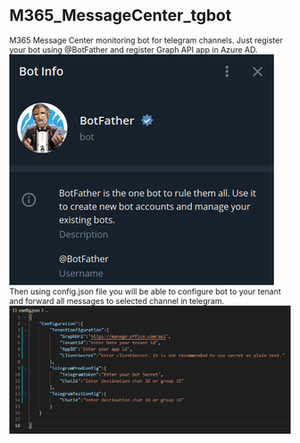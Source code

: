 # M365_MessageCenter_tgbot
M365 Message Center monitoring bot for telegram channels.
Just register your bot using @BotFather and register Graph API app in Azure AD. 
![Config_Screen](/images/Readme_picture2.png)
Then using config.json file you will be able to configure bot to your tenant and forward all messages to selected channel in telegram.
![Config_Screen](/images/Readme_picture.png)
